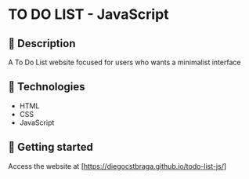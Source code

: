 # TO DO LIST - JavaScript

## 📄 Description

A To Do List website focused for users who wants a minimalist interface

## 🧪 Technologies

- HTML
- CSS
- JavaScript

## 🚀 Getting started

Access the website at [https://diegocstbraga.github.io/todo-list-js/]
